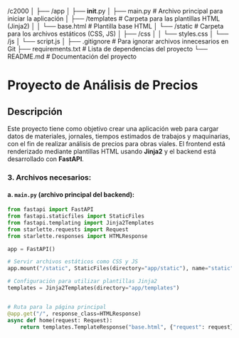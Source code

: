 /c2000
│
├── /app
│ ├── **init**.py
│ ├── main.py # Archivo principal para iniciar la aplicación
│ ├── /templates # Carpeta para las plantillas HTML (Jinja2)
│ │ └── base.html # Plantilla base HTML
│ └── /static # Carpeta para los archivos estáticos (CSS, JS)
│ ├── /css
│ │ └── styles.css
│ └── /js
│ └── script.js
│
├── .gitignore # Para ignorar archivos innecesarios en Git
├── requirements.txt # Lista de dependencias del proyecto
└── README.md # Documentación del proyecto

# Proyecto de Análisis de Precios

## Descripción

Este proyecto tiene como objetivo crear una aplicación web para cargar datos de materiales, jornales, tiempos estimados de trabajos y maquinarias, con el fin de realizar análisis de precios para obras viales. El frontend está renderizado mediante plantillas HTML usando **Jinja2** y el backend está desarrollado con **FastAPI**.

### **3. Archivos necesarios:**

#### **a. `main.py` (archivo principal del backend):**

```python
from fastapi import FastAPI
from fastapi.staticfiles import StaticFiles
from fastapi.templating import Jinja2Templates
from starlette.requests import Request
from starlette.responses import HTMLResponse

app = FastAPI()

# Servir archivos estáticos como CSS y JS
app.mount("/static", StaticFiles(directory="app/static"), name="static")

# Configuración para utilizar plantillas Jinja2
templates = Jinja2Templates(directory="app/templates")


# Ruta para la página principal
@app.get("/", response_class=HTMLResponse)
async def home(request: Request):
    return templates.TemplateResponse("base.html", {"request": request})
```
